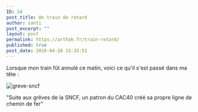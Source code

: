 ```yaml
---
ID: 54
post_title: Un train de retard
author: santi
post_excerpt: ""
layout: post
permalink: https://arthak.fr/train-retard/
published: true
post_date: 2016-04-26 15:35:51
---
```

Lorsque mon train fût annulé ce matin, voici ce qu'il s'est passé dans ma tête :

<img src="http://drsanti.fr/wp-content/uploads/2016/04/greve-sncf.png" alt="greve-sncf" class="alignnone size-large wp-image-55">

<!--more-->

"Suite aux grêves de la SNCF, un patron du CAC40 créé sa propre ligne de chemin de fer"